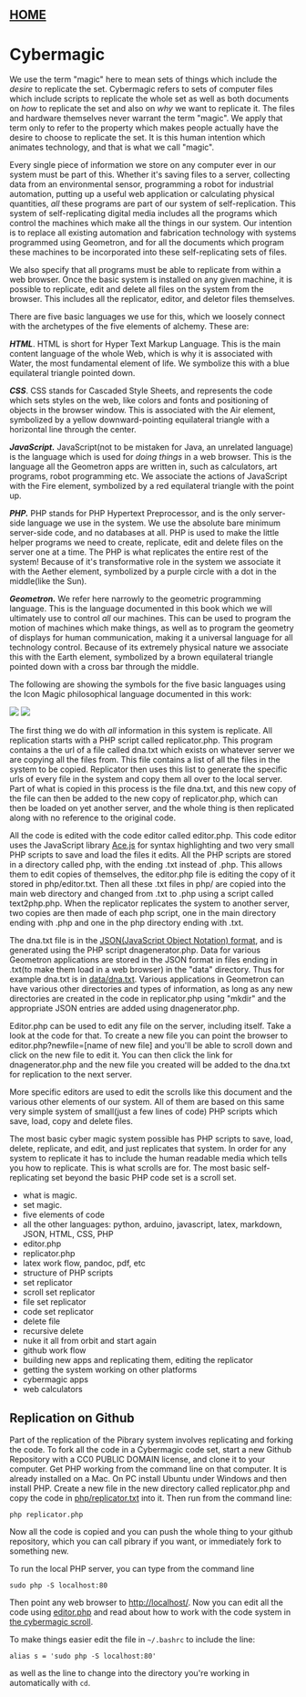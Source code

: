 
## [HOME](scrolls/home)

# Cybermagic


 We use the term "magic" here to mean sets of things which include the *desire* to replicate the set.  Cybermagic refers to sets of computer files which include scripts to replicate the whole set as well as both documents on *how* to replicate the set and also on *why* we want to replicate it.  The files and hardware themselves never warrant the term "magic".  We apply that term only to refer to the property which makes people actually have the desire to choose to replicate the set.  It is this human intention which animates technology, and that is what we call "magic".

Every single piece of information we store on any computer ever in our system must be part of this.  Whether it's saving files to a server, collecting data from an environmental sensor, programming a robot for industrial automation, putting up a useful web application or calculating physical quantities, *all* these programs are part of our system of self-replication.    This system of self-replicating digital media includes all the programs which control the machines which make all the things in our system.  Our intention is to replace all existing automation and fabrication technology with systems programmed using Geometron, and for all the documents which program these machines to be incorporated into these self-replicating sets of files.

We also specify that all programs must be able to replicate from within a web browser.  Once the basic system is installed on any given machine, it is possible to replicate, edit and delete all files on the system from the browser. This includes all the replicator, editor, and deletor files themselves.  

There are five basic languages we use for this, which we loosely connect with the archetypes of the five elements of alchemy.  These are:

***HTML***.  HTML is short for Hyper Text Markup Language.  This is the main content language of the whole Web, which is why it is associated with Water, the most fundamental element of life.  We symbolize this with a blue equilateral triangle pointed down.

***CSS***. CSS stands for Cascaded Style Sheets, and represents the code which sets styles on the web, like colors and fonts and positioning of objects in the browser window.  This is associated with the Air element, symbolized by a yellow downward-pointing equilateral triangle with a horizontal line through the center.

***JavaScript.*** JavaScript(not to be mistaken for Java, an unrelated language) is the language which is used for *doing things* in a web browser.  This is the language all the Geometron apps are written in, such as calculators, art programs, robot programming etc.  We associate the actions of JavaScript with the Fire element, symbolized by a red equilateral triangle with the point up.

***PHP.*** PHP stands for PHP Hypertext Preprocessor, and is the only server-side language we use in the system.  We use the absolute bare minimum server-side code, and no databases at all.  PHP is used to make the little helper programs we need to create, replicate, edit and delete files on the server one at a time.  The PHP is what replicates the entire rest of the system! Because of it's transformative role in the system we associate it with the Aether element, symbolized by a purple circle with a dot in the middle(like the Sun).

***Geometron.*** We refer here narrowly to the geometric programming language. This is the language documented in this book which we will ultimately use to control *all* our machines.  This can be used to program the motion of machines which make things, as well as to program the geometry of displays for human communication, making it a universal language for all technology control.  Because of its extremely physical nature we associate this with the Earth element, symbolized by a brown equilateral triangle pointed down with a cross bar through the middle.

The following are showing the symbols for the five basic languages using the Icon Magic philosophical language documented in this work:

![](imageset/uploadimages/code-elements-symbols.jpg)
![](imageset/uploadimages/code-elements.jpg)

The first thing we do with *all* information in this system is replicate.  All replication starts with a PHP script called replicator.php.  This program contains a the url of a file called dna.txt which exists on whatever server we are copying all the files from.  This file contains a list of all the files in the system to be copied.  Replicator then uses this list to generate the specific urls of every file in the system and copy them all over to the local server.  Part of what is copied in this process is the file dna.txt, and this new copy of the file can then be added to the new copy of replicator.php, which can then be loaded on yet another server, and the whole thing is then replicated along with no reference to the original code.  

All the code is edited with the code editor called editor.php.  This code editor uses the JavaScript library [Ace.js](https://ace.c9.io/) for syntax highlighting and two very small PHP scripts to save and load the files it edits.   All the PHP scripts are stored in a directory called php, with the ending .txt instead of .php.  This allows them to edit copies of themselves, the editor.php file is editing the copy of it stored in php/editor.txt.  Then all these .txt files in php/ are copied into the main web directory and changed from .txt to .php using a script called text2php.php.  When the replicator replicates the system to another server, two copies are then made of each php script, one in the main directory ending with .php and one in the php directory ending with .txt.  

The dna.txt file is in the [JSON(JavaScript Object Notation) format](https://www.json.org/json-en.html), and is generated using the PHP script dnagenerator.php.  Data for various Geometron applications are stored in the JSON format in files ending in .txt(to make them load in a web browser) in the "data" directory.  Thus for example dna.txt is in [data/dna.txt](data/dna.txt).   Various applications in Geometron can have various other directories and types of information, as long as any new directories are created in the code in replicator.php using "mkdir" and the appropriate JSON entries are added using dnagenerator.php. 

Editor.php can be used to edit any file on the server, including itself. Take a look at the code for that.  To create a new file you can point the browser to editor.php?newfile=[name of new file] and you'll be able to scroll down and click on the new file to edit it.  You can then click the link for dnagenerator.php and the new file you created will be added to the dna.txt for replication to the next server. 

More specific editors are used to edit the scrolls like this document and the various other elements of our system.  All of them are based on this same very simple system of small(just a few lines of code) PHP scripts which save, load, copy and delete files.  

The most basic cyber magic system possible has PHP scripts to save, load, delete, replicate, and edit, and just replicates that system.  In order for any system to replicate it has to include the human readable media which tells you how to replicate.  This is what scrolls are for.  The most basic self-replicating set beyond the basic PHP code set is a scroll set.  



 - what is magic.
 - set magic.
 - five elements of code
 - all the other languages: python, arduino, javascript, latex, markdown, JSON, HTML, CSS, PHP
 - editor.php
 - replicator.php
 - latex work flow, pandoc, pdf, etc
 - structure of PHP scripts
 - set replicator
 - scroll set replicator
 - file set replicator
 - code set replicator
 - delete file
 - recursive delete
 - nuke it all from orbit and start again
 - github work flow
 - building new apps and replicating them, editing the replicator
 - getting the system working on other platforms
 - cybermagic apps
 - web calculators

## Replication on Github

Part of the replication of the Pibrary system involves replicating and forking the code.  To fork all the code in a Cybermagic code set, start a new Github Repository with a CC0 PUBLIC DOMAIN license, and clone it to your computer.  Get PHP working from the command line on that computer.  It is already installed on a Mac.  On PC install Ubuntu under Windows and then install PHP.  Create a new file in the new directory called replicator.php and copy the code in [php/replicator.txt](php/replicator.txt) into it.  Then run from the command line:

```
php replicator.php
```

Now all the code is copied and you can push the whole thing to your github repository, which you can call pibrary if you want, or immediately fork to something new. 

To run the local PHP server, you can type from the command line

```
sudo php -S localhost:80
```
Then point any web browser to [http://localhost/](http://localhost/).  Now you can edit all the code using [editor.php](editor.php) and read about how to work with the code system in [the cybermagic scroll](scrolls/cybermagic).

To make things easier edit the file in `~/.bashrc` to include the line:

```
alias s = 'sudo php -S localhost:80'
```
as well as the line to change into the directory you're working in automatically with `cd`.



